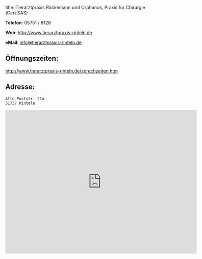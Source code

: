 title: Tierarztpraxis Röckemann und Orphanos, Praxis für Chirurgie (Cert.SAS)

**Telefon**: 05751 / 8128

**Web**: <http://www.tierarztpraxis-rinteln.de>

**eMail**: <info@tierarztpraxis-rinteln.de>


Öffnungszeiten:
---------------
http://www.tierarztpraxis-rinteln.de/sprechzeiten.htm





Adresse:
---------

    Alte Poststr. 21a
    31737 Rinteln


<iframe src="https://www.google.com/maps/embed?pb=!1m18!1m12!1m3!1d78180.14735632736!2d9.0147276280352!3d52.241029520893946!2m3!1f0!2f0!3f0!3m2!1i1024!2i768!4f13.1!3m3!1m2!1s0x47ba7aee5a4a689d%3A0x6f51dcd2fadcdfc!2sTierarztpraxis+R%C3%B6ckemann!5e0!3m2!1sde!2sde!4v1455276582450" width="600" height="450" frameborder="0" style="border:0" allowfullscreen></iframe>

